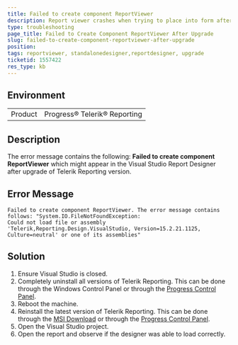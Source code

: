 ```yaml
---
title: Failed to create component ReportViewer
description: Report viewer crashes when trying to place into form after upgrade
type: troubleshooting
page_title: Failed to Create Component ReportViewer After Upgrade
slug: failed-to-create-component-reportviewer-after-upgrade
position: 
tags: reportviewer, standalonedesigner,reportdesigner, upgrade
ticketid: 1557422
res_type: kb
---
```


## Environment
<table>
	<tbody>
		<tr>
			<td>Product</td>
			<td>Progress® Telerik® Reporting</td>
		</tr>
	</tbody>
</table>


## Description
The error message contains the following: **Failed to create component ReportViewer** which might appear in the Visual Studio Report Designer after upgrade of Telerik Reporting version.

## Error Message

````
Failed to create component ReportViewer. The error message contains follows: "System.IO.FileNotFoundException:
Could not load file or assembly 'Telerik,Reporting.Design.VisualStudio, Version=15.2.21.1125, Culture=neutral' or one of its assemblies"
````


## Solution
1. Ensure Visual Studio is closed.
2. Completely uninstall all versions of Telerik Reporting. This can be done through the Windows Control Panel or through the [Progress Control Panel](https://www.telerik.com/try/control-panel).
3. Reboot the machine.
4. Reinstall the latest version of Telerik Reporting. This can be done through the [MSI Download](https://www.telerik.com/account/downloads/product-download?product=REPORTING) or through the [Progress Control Panel](https://www.telerik.com/try/control-panel).
6. Open the Visual Studio project.
7. Open the report and observe if the designer was able to load correctly.

